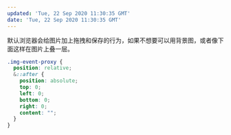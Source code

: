 ```yaml
---
updated: 'Tue, 22 Sep 2020 11:30:35 GMT'
date: 'Tue, 22 Sep 2020 11:30:35 GMT'
---
```


默认浏览器会给图片加上拖拽和保存的行为，如果不想要可以用背景图，或者像下面这样在图片上叠一层。

```css
.img-event-proxy {
  position: relative;
  &::after {
    position: absolute;
    top: 0;
    left: 0;
    bottom: 0;
    right: 0;
    content: "";
  }
}
```
